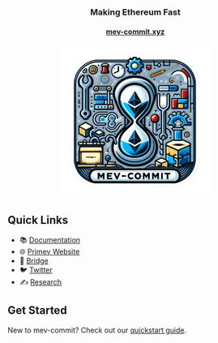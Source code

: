 <div align="center">

### Making Ethereum Fast

#### [mev-commit.xyz](https://mev-commit.xyz)

<a href="https://primev.xyz"><img width="300px" alt="Primev" src="mevcommit.png" /></a>

</div>

## Quick Links

- 📚 [Documentation](https://docs.primev.xyz)
- 🌐 [Primev Website](https://primev.xyz)
- 🌉 [Bridge](https://mev-commit.xyz/bridge)
- 🐦 [Twitter](https://twitter.com/primev_xyz)
- ✍️ [Research](https://mirror.xyz/preconf.eth)

## Get Started

New to mev-commit? Check out our [quickstart guide](https://docs.primev.xyz/v1.0.0/get-started/quickstart).


